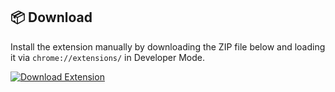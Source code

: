 ## 📦 Download

Install the extension manually by downloading the ZIP file below and loading it via `chrome://extensions/` in Developer Mode.

[![Download Extension](https://img.shields.io/badge/Download-Youtube__Focus-blue?style=for-the-badge&logo=google-chrome)](https://github.com/Siddharth-Dangi/yt_focus/raw/main/Youtube_Focus.zip)
